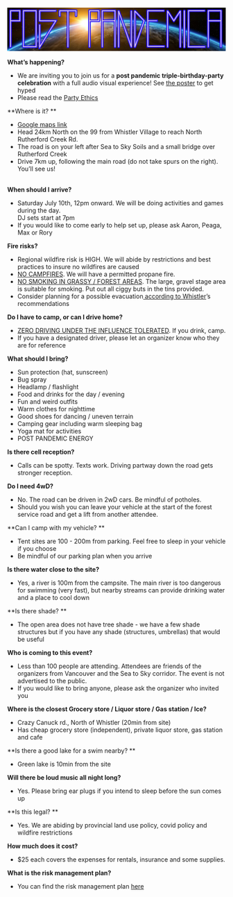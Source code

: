 ![alt_text](/image1.png "image_tooltip")


**What’s happening?**



* We are inviting you to join us for a **post pandemic triple-birthday-party celebration** with a full audio visual experience! See [the poster](https://drive.google.com/file/d/1kysZNItmZqZQg9KNqdFAAsJafdsrS3hr/view?usp=sharing) to get hyped
* Please read the [Party Ethics](https://docs.google.com/document/d/1eOaDwf77gbDu5ShUkX3WyGU-HBTa-ZKJltHy49JtFzk/edit)

**Where is it? **



* [Google maps link](https://bit.ly/2V9xEcQ)
* Head 24km North on the 99 from Whistler Village to reach North Rutherford Creek Rd.
* The road is on your left after Sea to Sky Soils and a small bridge over Rutherford Creek 
* Drive 7km up, following the main road (do not take spurs on the right). You’ll see us!

 \
**When should I arrive?**



* Saturday July 10th, 12pm onward. We will be doing activities and games during the day.  \
DJ sets start at 7pm
* If you would like to come early to help set up, please ask Aaron, Peaga, Max or Rory

**Fire risks?**



* Regional wildfire risk is HIGH. We will abide by restrictions and best practices to insure no wildfires are caused
* <span style="text-decoration:underline;">NO CAMPFIRES</span>. We will have a permitted propane fire. 
* <span style="text-decoration:underline;">NO SMOKING IN GRASSY / FOREST AREAS</span>. The large, gravel stage area is suitable for smoking. Put out all ciggy buts in the tins provided.
* Consider planning for a possible evacuation[ according to Whistler](https://www.whistler.ca/media/news/rmow-encourages-community-and-visitors-prepare-wildfires)’s recommendations 

**Do I have to camp, or can I drive home?**



* <span style="text-decoration:underline;">ZERO DRIVING UNDER THE INFLUENCE TOLERATED</span>. If you drink, camp. 
* If you have a designated driver, please let an organizer know who they are for reference  

**What should I bring?**



* Sun protection (hat, sunscreen)
* Bug spray 
* Headlamp / flashlight
* Food and drinks for the day / evening
* Fun and weird outfits
* Warm clothes for nighttime
* Good shoes for dancing / uneven terrain 
* Camping gear including warm sleeping bag
* Yoga mat for activities 
* POST PANDEMIC ENERGY

**Is there cell reception?**



* Calls can be spotty. Texts work. Driving partway down the road gets stronger reception.

**Do I need 4wD?**



* No. The road can be driven in 2wD cars. Be mindful of potholes. 
* Should you wish you can leave your vehicle at the start of the forest service road and get a lift from another attendee.

**Can I camp with my vehicle? **



* Tent sites are 100 -  200m from parking. Feel free to sleep in your vehicle if you choose
* Be mindful of our parking plan when you arrive

**Is there water close to the site?**



* Yes, a river is 100m from the campsite. The main river is too dangerous for swimming (very fast), but nearby streams can provide drinking water and a place to cool down

**Is there shade? **



* The open area does not have tree shade - we have a few shade structures but if you have any shade (structures, umbrellas) that would be useful

**Who is coming to this event?**



* Less than 100 people are attending. Attendees are friends of the organizers from Vancouver and the Sea to Sky corridor. The event is not advertised to the public.
* If you would like to bring anyone, please ask the organizer who invited you

**Where is the closest Grocery store / Liquor store / Gas station / Ice?**



* Crazy Canuck rd., North of Whistler (20min from site) 
* Has cheap grocery store (independent), private liquor store, gas station and cafe

**Is there a good lake for a swim nearby? **



* Green lake is 10min from the site 

**Will there be loud music all night long?**



* Yes. Please bring ear plugs if you intend to sleep before the sun comes up

**Is this legal? **



* Yes. We are abiding by provincial land use policy, covid policy and wildfire restrictions

**How much does it cost?**



* $25 each covers the expenses for rentals, insurance and some supplies.

**What is the risk management plan?**



* You can find the risk management plan [here](https://bit.ly/3jQtfFZ)
